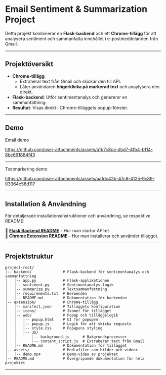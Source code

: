 # Email Sentiment & Summarization Project

Detta projekt kombinerar en **Flask-backend** och ett **Chrome-tillägg** för att analysera sentiment och sammanfatta innehållet i e-postmeddelanden från Gmail.

---

## **Projektöversikt**

- **Chrome-tillägg**: 
    - Extraherar text från Gmail och skickar den till API.
    - Låter användaren **högerklicka på markerad text** och anaylysera den direkt.
- **Flask-backend**: Utför sentimentanalys och genererar en sammanfattning.
- **Resultat**: Visas direkt i Chrome-tilläggets popup-fönster.

---

## **Demo**
Email demo

https://github.com/user-attachments/assets/a1b7c8ca-dbd7-4fb4-b114-8bc691884f43

---

Textmarkering demo

https://github.com/user-attachments/assets/aafdc42b-47c8-4125-9c89-03364c56d117

---

## **Installation & Användning**

För detaljerade installationsinstruktioner och användning, se respektive README:

🔹 **[Flask Backend README](backend/README.md)** - Hur man startar API:et.  
🔹 **[Chrome Extension README](extension/README.md)** - Hur man installerar och använder tillägget.  

---

## **Projektstruktur**

```
project-root/
│-- backend/              # Flask-backend för sentimentanalys och sammanfattning
│   │-- app.py            # Flask-applikationen
│   │-- sentiment.py      # Sentimentanalys-logik
│   │-- summarize.py      # Textsammanfattning
│   │-- requirements.txt  # Beroenden
│   │-- README.md         # Dokumentation för backenden
│-- extension/            # Chrome-tillägg
│   │-- manifest.json     # Tilläggets konfiguration
│   │-- icons/            # Ikoner för tillägget
│   │-- web/              # Popup och tilläggslogik
│   │   │-- popup.html    # UI för popupen
│   │   │-- popup.js      # Logik för att skicka requests
│   │   │-- style.css     # Popupens styling
│   │   │-- JS/
│   │       │-- background.js      # Bakgrundsprocesser
│   │       │-- content_script.js  # Extraherar text från Gmail
│   │-- README.md         # Dokumentation för tillägget
│-- assets/               # Mediafiler som bilder och videor
│   │-- demo.mp4          # Demo-video av projektet
│-- README.md             # Övergripande dokumentation för hela projektet
```

---
